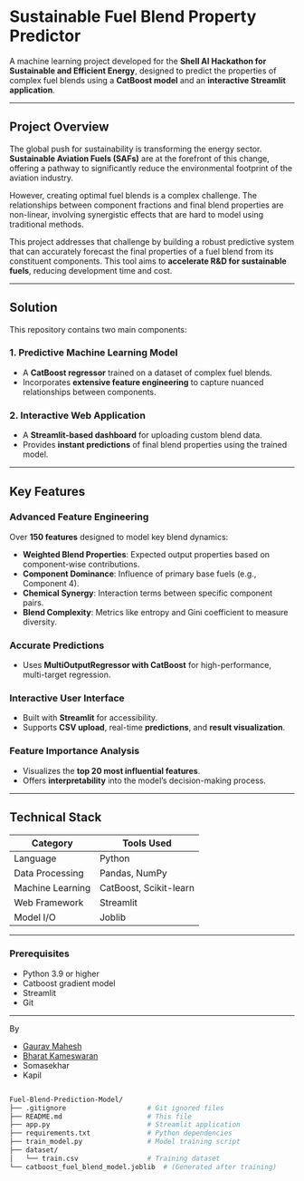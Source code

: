 # Sustainable Fuel Blend Property Predictor

A machine learning project developed for the **Shell AI Hackathon for Sustainable and Efficient Energy**, designed to predict the properties of complex fuel blends using a **CatBoost model** and an **interactive Streamlit application**.

---

## Project Overview

The global push for sustainability is transforming the energy sector. **Sustainable Aviation Fuels (SAFs)** are at the forefront of this change, offering a pathway to significantly reduce the environmental footprint of the aviation industry.

However, creating optimal fuel blends is a complex challenge. The relationships between component fractions and final blend properties are non-linear, involving synergistic effects that are hard to model using traditional methods.

This project addresses that challenge by building a robust predictive system that can accurately forecast the final properties of a fuel blend from its constituent components. This tool aims to **accelerate R&D for sustainable fuels**, reducing development time and cost.

---

## Solution

This repository contains two main components:

### 1. Predictive Machine Learning Model
- A **CatBoost regressor** trained on a dataset of complex fuel blends.
- Incorporates **extensive feature engineering** to capture nuanced relationships between components.

### 2. Interactive Web Application
- A **Streamlit-based dashboard** for uploading custom blend data.
- Provides **instant predictions** of final blend properties using the trained model.

---

## Key Features

### Advanced Feature Engineering
Over **150 features** designed to model key blend dynamics:
- **Weighted Blend Properties**: Expected output properties based on component-wise contributions.
- **Component Dominance**: Influence of primary base fuels (e.g., Component 4).
- **Chemical Synergy**: Interaction terms between specific component pairs.
- **Blend Complexity**: Metrics like entropy and Gini coefficient to measure diversity.

### Accurate Predictions
- Uses **MultiOutputRegressor with CatBoost** for high-performance, multi-target regression.

### Interactive User Interface
- Built with **Streamlit** for accessibility.
- Supports **CSV upload**, real-time **predictions**, and **result visualization**.

### Feature Importance Analysis
- Visualizes the **top 20 most influential features**.
- Offers **interpretability** into the model’s decision-making process.

---

## Technical Stack

| Category         | Tools Used               |
|------------------|--------------------------|
| Language          | Python                   |
| Data Processing   | Pandas, NumPy            |
| Machine Learning  | CatBoost, Scikit-learn   |
| Web Framework     | Streamlit                |
| Model I/O         | Joblib                   |

---


### Prerequisites
- Python 3.9 or higher
- Catboost gradient model
- Streamlit
- Git

---

By 
- [Gaurav Mahesh](https://github.com/GauravMaheshh)
- [Bharat Kameswaran](https://github.com/BharatK0049)
- Somasekhar
- Kapil

```bash

Fuel-Blend-Prediction-Model/
├── .gitignore                    # Git ignored files
├── README.md                     # This file
├── app.py                        # Streamlit application
├── requirements.txt              # Python dependencies
├── train_model.py                # Model training script
├── dataset/
│   └── train.csv                 # Training dataset
└── catboost_fuel_blend_model.joblib  # (Generated after training)
```

